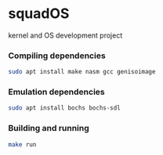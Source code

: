 # squadOS
kernel and OS development project

### Compiling dependencies
```sh
sudo apt install make nasm gcc genisoimage
```

### Emulation dependencies
```sh
sudo apt install bochs bochs-sdl
```

### Building and running
```sh
make run
```
